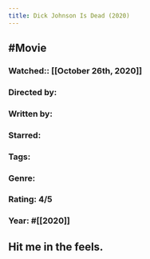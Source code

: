 ```yaml
---
title: Dick Johnson Is Dead (2020)
---
```


## #Movie
### Watched:: [[October 26th, 2020]]

### Directed by: 

### Written by:

### Starred:

### Tags:

### Genre:

### Rating: 4/5

### Year: #[[2020]]

## Hit me in the feels.
